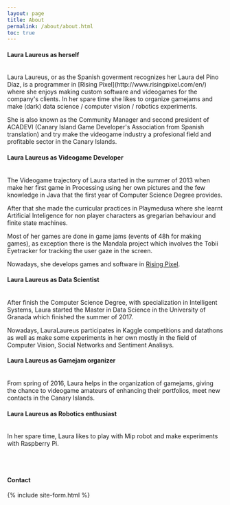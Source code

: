 ```yaml
---
layout: page
title: About
permalink: /about/about.html
toc: true
---
```


#### Laura Laureus as herself

<br>
Laura Laureus, or as the Spanish goverment recognizes her Laura del Pino Díaz, is a programmer in [Rising Pixel](http://www.risingpixel.com/en/) where she enjoys making custom software and videogames for the company's clients. In her spare time she likes to organize gamejams and make (dark) data science / computer vision / robotics experiments.

She is also known as the Community Manager and second president of ACADEVI (Canary Island Game Developer's Association from Spanish translation) and try make the videogame industry a profesional field and profitable sector in the Canary Islands.

#### Laura Laureus as Videogame Developer

<br>
The Videogame trajectory of Laura started in the summer of 2013 when make her first game in Processing using her own pictures and the few knowledge in Java that the first year of Computer Science Degree provides. 

After that she made the curricular practices in Playmedusa where she learnt Artificial Inteligence for non player characters as gregarian behaviour and finite state machines. 

Most of her games are done in game jams (events of 48h for making games), as exception there is the Mandala project which involves the Tobii Eyetracker for tracking the user gaze in the screen. 

Nowadays, she develops games and software in [Rising Pixel](http://www.risingpixel.com/en/). 

#### Laura Laureus as Data Scientist

<br>
After finish the Computer Science Degree, with specialization in Intelligent Systems, Laura started the Master in Data Science in the University of Granada which finished the summer of 2017. 

Nowadays, LauraLaureus participates in Kaggle competitions and datathons as well as make some experiments in her own mostly in the field of Computer Vision, Social Networks and Sentiment Analisys. 


#### Laura Laureus as Gamejam organizer  

<br>
From spring of 2016, Laura helps in the organization of gamejams, giving the chance to videogame amateurs of enhancing their portfolios, meet new contacts in the Canary Islands. 

#### Laura Laureus as Robotics enthusiast

<br>
In her spare time, Laura likes to play with Mip robot and make experiments with Raspberry Pi.

<br><br>
#### Contact

{% include site-form.html %}
